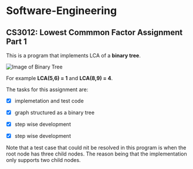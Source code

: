 # Software-Engineering
## CS3012: Lowest Commmon Factor Assignment Part 1
This is a program that implements LCA of a **binary tree**.

![Image of Binary Tree](https://www.cdn.geeksforgeeks.org/wp-content/uploads/binary-tree-to-DLL.png)

For example **LCA(5,6) = 1** and **LCA(8,9) = 4**.


The tasks for this assignment are:

- [x] implemetation and test code
- [x] graph structured as a binary tree
- [x] step wise development
- [x] step wise development


Note that a test case that could nit be resolved in this program is when the root node has three child nodes. The reason being that the implementation only supports two child nodes.
